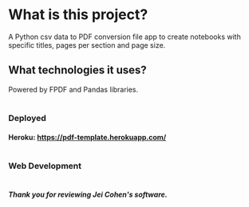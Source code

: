 # What is this project?
A Python csv data to PDF conversion file app to create notebooks with specific titles, pages per section and page size.

## What technologies it uses?
Powered by FPDF and Pandas libraries. 
#

### Deployed
#### Heroku: https://pdf-template.herokuapp.com/
#

### Web Development
#

##### Thank you for reviewing Jei Cohen's software.